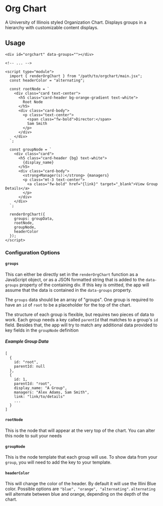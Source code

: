 # Org Chart
A University of Illinois styled Organization Chart. Displays groups in a hierarchy with customizable content displays.

## Usage
```
<div id="orgchart" data-groups=""></div>

<!-- ... -->

<script type="module">
  import { renderOrgChart } from "/path/to/orgchart/main.jsx";
  const headerColor = "alternating";

  const rootNode = `
    <div class="card text-center">
      <h5 class="card-header bg-orange-gradient text-white">
        Root Node
      </h5>
      <div class="card-body">
        <p class="text-center">
          <span class="fw-bold">Director:</span>
          Sam Smith
        </p>
      </div>
    </div>
  `;

  const groupNode = `
    <div class="card">
      <h5 class="card-header {bg} text-white">
        {display_name}
      </h5>
      <div class="card-body">
        <strong>Manager(s):</strong> {managers}
        <p class="mt-3 text-center">
          <a class="fw-bold" href="{link}" target="_blank">View Group Details</a>
        </p>
      </div>
    </div>
  `;

  renderOrgChart({
    groups: groupData,
    rootNode,
    groupNode,
    headerColor
  });
</script>
```

### Configuration Options

#### `groups`
This can either be directly set in the `renderOrgChart` function as a JavaScript object, or as a JSON formatted string that is added to the `data-groups` property of the containing div. If this key is omitted, the app will assume that the data is contained in the `data-groups` property.

The `groups` data should be an array of "groups". One group is required to have an `id` of `root` to be a placeholder for the top of the chart.

The structure of each group is flexible, but requires two pieces of data to work. Each group needs a key called `parentId` that matches to a group's `id` field. Besides that, the app will try to match any additional data provided to key fields in the `groupNode` definition

##### Example Group Data
```
[
  {
    id: "root",
    parentId: null
  },
  {
    id: 1,
    parentId: "root",
    display_name: "A Group",
    managers: "Alex Adams, Sam Smith",
    link: "link/to/details"
    ...
  }
]
```

#### `rootNode`
This is the node that will appear at the very top of the chart. You can alter this node to suit your needs

#### `groupNode`
This is the node template that each group will use. To show data from your `group`, you will need to add the key to your template.

#### `headerColor`
This will change the color of the header. By default it will use the Illini Blue color. Possible options are `"blue", "orange", "alternating"`. `alternating` will alternate between blue and orange, depending on the depth of the chart.